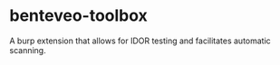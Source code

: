 # benteveo-toolbox
A burp extension that allows for IDOR testing and facilitates automatic scanning.
